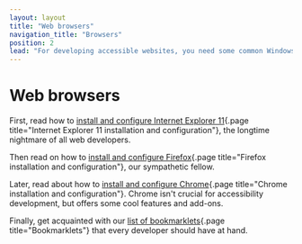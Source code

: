 ```yaml
---
layout: layout
title: "Web browsers"
navigation_title: "Browsers"
position: 2
lead: "For developing accessible websites, you need some common Windows web browsers. In this chapter, you will learn how to install and configure them. Additionally, we introduce some useful extensions and bookmarklets that will support you in your daily routine."
---
```


# Web browsers

First, read how to [install and configure Internet Explorer 11](/setup/browsers/internet-explorer-11){.page title="Internet Explorer 11 installation and configuration"}, the longtime nightmare of all web developers.

Then read on how to [install and configure Firefox](/setup/browsers/firefox){.page title="Firefox installation and configuration"}, our sympathetic fellow.

Later, read about how to [install and configure Chrome](/setup/browsers/chrome){.page title="Chrome installation and configuration"}. Chrome isn't crucial for accessibility development, but offers some cool features and add-ons.

Finally, get acquainted with our [list of bookmarklets](/setup/browsers/bookmarklets){.page title="Bookmarklets"} that every developer should have at hand.